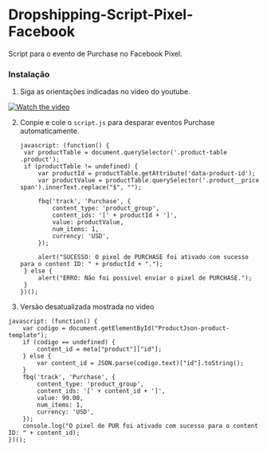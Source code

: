 # Dropshipping-Script-Pixel-Facebook
Script para o evento de Purchase no Facebook Pixel.

### Instalação
1. Siga as orientações indicadas no video do youtube.

[![Watch the video](https://img.youtube.com/vi/cGlBWhMFkV8/hqdefault.jpg)](https://youtu.be/cGlBWhMFkV8)

2. Conpie e cole o `script.js` para desparar eventos Purchase automaticamente.
   ```JS
   javascript: (function() {
    var productTable = document.querySelector('.product-table .product');
    if (productTable != undefined) {
        var productId = productTable.getAttribute('data-product-id');
        var productValue = productTable.querySelector('.product__price span').innerText.replace("$", "");

        fbq('track', 'Purchase', {
            content_type: 'product_group',
            content_ids: '[' + productId + ']',
            value: productValue,
            num_items: 1,
            currency: 'USD',
        });

        alert("SUCESSO: O pixel de PURCHASE foi ativado com sucesso para o content ID: " + productId + ".");
    } else {
        alert("ERRO: Não foi possivel enviar o pixel de PURCHASE.");
    }
   })();
   ```
3. Versão desatualizada mostrada no video
```JS
javascript: (function() {
    var codigo = document.getElementById("ProductJson-product-template");
    if (codigo == undefined) {
        content_id = meta["product"]["id"];
    } else {
        var content_id = JSON.parse(codigo.text)["id"].toString();
    }
    fbq('track', 'Purchase', {
        content_type: 'product_group',
        content_ids: '[' + content_id + ']',
        value: 99.00,
        num_items: 1,
        currency: 'USD',
    });
    console.log("O pixel de PUR foi ativado com sucesso para o content ID: " + content_id);
})();
```
